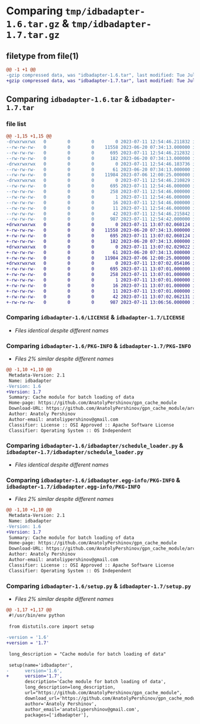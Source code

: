 # Comparing `tmp/idbadapter-1.6.tar.gz` & `tmp/idbadapter-1.7.tar.gz`

## filetype from file(1)

```diff
@@ -1 +1 @@
-gzip compressed data, was "idbadapter-1.6.tar", last modified: Tue Jul 11 12:54:46 2023, max compression
+gzip compressed data, was "idbadapter-1.7.tar", last modified: Tue Jul 11 13:07:02 2023, max compression
```

## Comparing `idbadapter-1.6.tar` & `idbadapter-1.7.tar`

### file list

```diff
@@ -1,15 +1,15 @@
-drwxrwxrwx   0        0        0        0 2023-07-11 12:54:46.211832 idbadapter-1.6/
--rw-rw-rw-   0        0        0    11558 2023-06-20 07:34:13.000000 idbadapter-1.6/LICENSE
--rw-rw-rw-   0        0        0      695 2023-07-11 12:54:46.212832 idbadapter-1.6/PKG-INFO
--rw-rw-rw-   0        0        0      182 2023-06-20 07:34:13.000000 idbadapter-1.6/README.md
-drwxrwxrwx   0        0        0        0 2023-07-11 12:54:46.183736 idbadapter-1.6/idbadapter/
--rw-rw-rw-   0        0        0       61 2023-06-20 07:34:13.000000 idbadapter-1.6/idbadapter/__init__.py
--rw-rw-rw-   0        0        0    11984 2023-07-06 12:00:25.000000 idbadapter-1.6/idbadapter/schedule_loader.py
-drwxrwxrwx   0        0        0        0 2023-07-11 12:54:46.210829 idbadapter-1.6/idbadapter.egg-info/
--rw-rw-rw-   0        0        0      695 2023-07-11 12:54:46.000000 idbadapter-1.6/idbadapter.egg-info/PKG-INFO
--rw-rw-rw-   0        0        0      258 2023-07-11 12:54:46.000000 idbadapter-1.6/idbadapter.egg-info/SOURCES.txt
--rw-rw-rw-   0        0        0        1 2023-07-11 12:54:46.000000 idbadapter-1.6/idbadapter.egg-info/dependency_links.txt
--rw-rw-rw-   0        0        0       16 2023-07-11 12:54:46.000000 idbadapter-1.6/idbadapter.egg-info/requires.txt
--rw-rw-rw-   0        0        0       11 2023-07-11 12:54:46.000000 idbadapter-1.6/idbadapter.egg-info/top_level.txt
--rw-rw-rw-   0        0        0       42 2023-07-11 12:54:46.215842 idbadapter-1.6/setup.cfg
--rw-rw-rw-   0        0        0      987 2023-07-11 12:54:42.000000 idbadapter-1.6/setup.py
+drwxrwxrwx   0        0        0        0 2023-07-11 13:07:02.060124 idbadapter-1.7/
+-rw-rw-rw-   0        0        0    11558 2023-06-20 07:34:13.000000 idbadapter-1.7/LICENSE
+-rw-rw-rw-   0        0        0      695 2023-07-11 13:07:02.060124 idbadapter-1.7/PKG-INFO
+-rw-rw-rw-   0        0        0      182 2023-06-20 07:34:13.000000 idbadapter-1.7/README.md
+drwxrwxrwx   0        0        0        0 2023-07-11 13:07:02.029022 idbadapter-1.7/idbadapter/
+-rw-rw-rw-   0        0        0       61 2023-06-20 07:34:13.000000 idbadapter-1.7/idbadapter/__init__.py
+-rw-rw-rw-   0        0        0    11984 2023-07-06 12:00:25.000000 idbadapter-1.7/idbadapter/schedule_loader.py
+drwxrwxrwx   0        0        0        0 2023-07-11 13:07:02.054106 idbadapter-1.7/idbadapter.egg-info/
+-rw-rw-rw-   0        0        0      695 2023-07-11 13:07:01.000000 idbadapter-1.7/idbadapter.egg-info/PKG-INFO
+-rw-rw-rw-   0        0        0      258 2023-07-11 13:07:01.000000 idbadapter-1.7/idbadapter.egg-info/SOURCES.txt
+-rw-rw-rw-   0        0        0        1 2023-07-11 13:07:01.000000 idbadapter-1.7/idbadapter.egg-info/dependency_links.txt
+-rw-rw-rw-   0        0        0       16 2023-07-11 13:07:01.000000 idbadapter-1.7/idbadapter.egg-info/requires.txt
+-rw-rw-rw-   0        0        0       11 2023-07-11 13:07:01.000000 idbadapter-1.7/idbadapter.egg-info/top_level.txt
+-rw-rw-rw-   0        0        0       42 2023-07-11 13:07:02.062131 idbadapter-1.7/setup.cfg
+-rw-rw-rw-   0        0        0      987 2023-07-11 13:06:56.000000 idbadapter-1.7/setup.py
```

### Comparing `idbadapter-1.6/LICENSE` & `idbadapter-1.7/LICENSE`

 * *Files identical despite different names*

### Comparing `idbadapter-1.6/PKG-INFO` & `idbadapter-1.7/PKG-INFO`

 * *Files 2% similar despite different names*

```diff
@@ -1,10 +1,10 @@
 Metadata-Version: 2.1
 Name: idbadapter
-Version: 1.6
+Version: 1.7
 Summary: Сache module for batch loading of data
 Home-page: https://github.com/AnatolyPershinov/gpn_cache_module
 Download-URL: https://github.com/AnatolyPershinov/gpn_cache_module/archive/master.zip
 Author: Anatoly Pershinov
 Author-email: anatoliypershinov@gmail.com
 Classifier: License :: OSI Approved :: Apache Software License
 Classifier: Operating System :: OS Independent
```

### Comparing `idbadapter-1.6/idbadapter/schedule_loader.py` & `idbadapter-1.7/idbadapter/schedule_loader.py`

 * *Files identical despite different names*

### Comparing `idbadapter-1.6/idbadapter.egg-info/PKG-INFO` & `idbadapter-1.7/idbadapter.egg-info/PKG-INFO`

 * *Files 2% similar despite different names*

```diff
@@ -1,10 +1,10 @@
 Metadata-Version: 2.1
 Name: idbadapter
-Version: 1.6
+Version: 1.7
 Summary: Сache module for batch loading of data
 Home-page: https://github.com/AnatolyPershinov/gpn_cache_module
 Download-URL: https://github.com/AnatolyPershinov/gpn_cache_module/archive/master.zip
 Author: Anatoly Pershinov
 Author-email: anatoliypershinov@gmail.com
 Classifier: License :: OSI Approved :: Apache Software License
 Classifier: Operating System :: OS Independent
```

### Comparing `idbadapter-1.6/setup.py` & `idbadapter-1.7/setup.py`

 * *Files 2% similar despite different names*

```diff
@@ -1,17 +1,17 @@
 #!/usr/bin/env python
 
 from distutils.core import setup
 
-version = '1.6'
+version = '1.7'
 
 long_description = "Сache module for batch loading of data"
 
 setup(name='idbadapter',
-      version='1.6',
+      version='1.7',
       description='Сache module for batch loading of data',
       long_description=long_description,
       url="https://github.com/AnatolyPershinov/gpn_cache_module",
       download_url='https://github.com/AnatolyPershinov/gpn_cache_module/archive/master.zip',
       author='Anatoly Pershinov',
       author_email='anatoliypershinov@gmail.com',
       packages=['idbadapter'],
```

